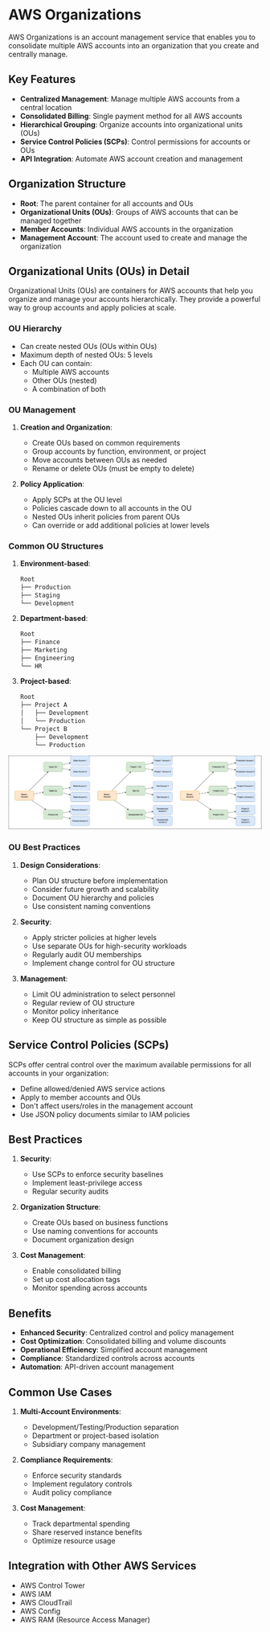 # AWS Organizations

AWS Organizations is an account management service that enables you to consolidate multiple AWS accounts into an organization that you create and centrally manage.

## Key Features

- **Centralized Management**: Manage multiple AWS accounts from a central location
- **Consolidated Billing**: Single payment method for all AWS accounts
- **Hierarchical Grouping**: Organize accounts into organizational units (OUs)
- **Service Control Policies (SCPs)**: Control permissions for accounts or OUs
- **API Integration**: Automate AWS account creation and management

## Organization Structure

- **Root**: The parent container for all accounts and OUs
- **Organizational Units (OUs)**: Groups of AWS accounts that can be managed together
- **Member Accounts**: Individual AWS accounts in the organization
- **Management Account**: The account used to create and manage the organization

## Organizational Units (OUs) in Detail

Organizational Units (OUs) are containers for AWS accounts that help you organize and manage your accounts hierarchically. They provide a powerful way to group accounts and apply policies at scale.

### OU Hierarchy

- Can create nested OUs (OUs within OUs)
- Maximum depth of nested OUs: 5 levels
- Each OU can contain:
  - Multiple AWS accounts
  - Other OUs (nested)
  - A combination of both

### OU Management

1. **Creation and Organization**:
   - Create OUs based on common requirements
   - Group accounts by function, environment, or project
   - Move accounts between OUs as needed
   - Rename or delete OUs (must be empty to delete)

2. **Policy Application**:
   - Apply SCPs at the OU level
   - Policies cascade down to all accounts in the OU
   - Nested OUs inherit policies from parent OUs
   - Can override or add additional policies at lower levels

### Common OU Structures

1. **Environment-based**:
   ```
   Root
   ├── Production
   ├── Staging
   └── Development
   ```

2. **Department-based**:
   ```
   Root
   ├── Finance
   ├── Marketing
   ├── Engineering
   └── HR
   ```

3. **Project-based**:
   ```
   Root
   ├── Project A
   │   ├── Development
   │   └── Production
   └── Project B
       ├── Development
       └── Production
   ```

![Organization Unit Diagram](../imgs/organization-unit.jpg)

### OU Best Practices

1. **Design Considerations**:
   - Plan OU structure before implementation
   - Consider future growth and scalability
   - Document OU hierarchy and policies
   - Use consistent naming conventions

2. **Security**:
   - Apply stricter policies at higher levels
   - Use separate OUs for high-security workloads
   - Regularly audit OU memberships
   - Implement change control for OU structure

3. **Management**:
   - Limit OU administration to select personnel
   - Regular review of OU structure
   - Monitor policy inheritance
   - Keep OU structure as simple as possible

## Service Control Policies (SCPs)

SCPs offer central control over the maximum available permissions for all accounts in your organization:

- Define allowed/denied AWS service actions
- Apply to member accounts and OUs
- Don't affect users/roles in the management account
- Use JSON policy documents similar to IAM policies

## Best Practices

1. **Security**:
   - Use SCPs to enforce security baselines
   - Implement least-privilege access
   - Regular security audits

2. **Organization Structure**:
   - Create OUs based on business functions
   - Use naming conventions for accounts
   - Document organization design

3. **Cost Management**:
   - Enable consolidated billing
   - Set up cost allocation tags
   - Monitor spending across accounts

## Benefits

- **Enhanced Security**: Centralized control and policy management
- **Cost Optimization**: Consolidated billing and volume discounts
- **Operational Efficiency**: Simplified account management
- **Compliance**: Standardized controls across accounts
- **Automation**: API-driven account management

## Common Use Cases

1. **Multi-Account Environments**:
   - Development/Testing/Production separation
   - Department or project-based isolation
   - Subsidiary company management

2. **Compliance Requirements**:
   - Enforce security standards
   - Implement regulatory controls
   - Audit policy compliance

3. **Cost Management**:
   - Track departmental spending
   - Share reserved instance benefits
   - Optimize resource usage

## Integration with Other AWS Services

- AWS Control Tower
- AWS IAM
- AWS CloudTrail
- AWS Config
- AWS RAM (Resource Access Manager)
